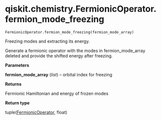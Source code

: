 # qiskit.chemistry.FermionicOperator.fermion\_mode\_freezing

`FermionicOperator.fermion_mode_freezing(fermion_mode_array)`

Freezing modes and extracting its energy.

Generate a fermionic operator with the modes in fermion\_mode\_array deleted and provide the shifted energy after freezing.

**Parameters**

**fermion\_mode\_array** (*list*) – orbital index for freezing

**Returns**

Fermionic Hamiltonian and energy of frozen modes

**Return type**

tuple([FermionicOperator](qiskit.chemistry.FermionicOperator#qiskit.chemistry.FermionicOperator "qiskit.chemistry.FermionicOperator"), float)
